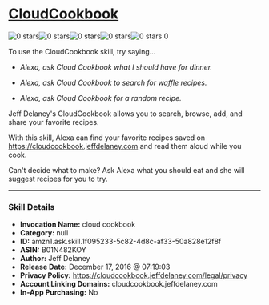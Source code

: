 # [CloudCookbook](http://alexa.amazon.com/#skills/amzn1.ask.skill.1f095233-5c82-4d8c-af33-50a828e12f8f)
![0 stars](../../images/ic_star_border_black_18dp_1x.png)![0 stars](../../images/ic_star_border_black_18dp_1x.png)![0 stars](../../images/ic_star_border_black_18dp_1x.png)![0 stars](../../images/ic_star_border_black_18dp_1x.png)![0 stars](../../images/ic_star_border_black_18dp_1x.png) 0

To use the CloudCookbook skill, try saying...

* *Alexa, ask Cloud Cookbook what I should have for dinner.*

* *Alexa, ask Cloud Cookbook to search for waffle recipes.*

* *Alexa, ask Cloud Cookbook for a random recipe.*

Jeff Delaney's CloudCookbook allows you to search, browse, add, and share your favorite recipes.

With this skill, Alexa can find your favorite recipes saved on https://cloudcookbook.jeffdelaney.com and read them aloud while you cook.

Can't decide what to make? Ask Alexa what you should eat and she will suggest recipes for you to try.

***

### Skill Details

* **Invocation Name:** cloud cookbook
* **Category:** null
* **ID:** amzn1.ask.skill.1f095233-5c82-4d8c-af33-50a828e12f8f
* **ASIN:** B01N482KOY
* **Author:** Jeff Delaney
* **Release Date:** December 17, 2016 @ 07:19:03
* **Privacy Policy:** https://cloudcookbook.jeffdelaney.com/legal/privacy
* **Account Linking Domains:** cloudcookbook.jeffdelaney.com
* **In-App Purchasing:** No
